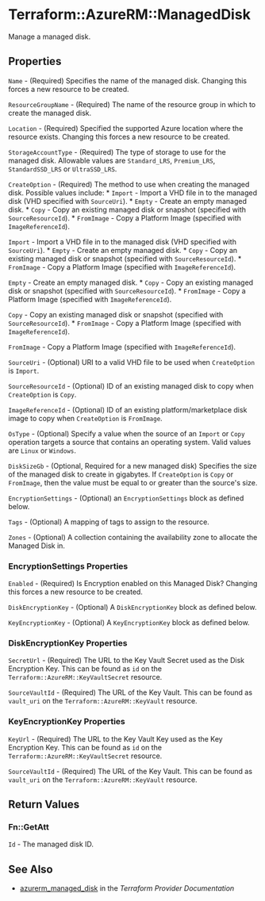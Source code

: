 # Terraform::AzureRM::ManagedDisk

Manage a managed disk.

## Properties

`Name` - (Required) Specifies the name of the managed disk. Changing this forces a new resource to be created.

`ResourceGroupName` - (Required) The name of the resource group in which to create the managed disk.

`Location` - (Required) Specified the supported Azure location where the resource exists. Changing this forces a new resource to be created.

`StorageAccountType` - (Required) The type of storage to use for the managed disk. Allowable values are `Standard_LRS`, `Premium_LRS`, `StandardSSD_LRS` or `UltraSSD_LRS`.

`CreateOption` - (Required) The method to use when creating the managed disk. Possible values include: * `Import` - Import a VHD file in to the managed disk (VHD specified with `SourceUri`). * `Empty` - Create an empty managed disk. * `Copy` - Copy an existing managed disk or snapshot (specified with `SourceResourceId`). * `FromImage` - Copy a Platform Image (specified with `ImageReferenceId`).

`Import` - Import a VHD file in to the managed disk (VHD specified with `SourceUri`). * `Empty` - Create an empty managed disk. * `Copy` - Copy an existing managed disk or snapshot (specified with `SourceResourceId`). * `FromImage` - Copy a Platform Image (specified with `ImageReferenceId`).

`Empty` - Create an empty managed disk. * `Copy` - Copy an existing managed disk or snapshot (specified with `SourceResourceId`). * `FromImage` - Copy a Platform Image (specified with `ImageReferenceId`).

`Copy` - Copy an existing managed disk or snapshot (specified with `SourceResourceId`). * `FromImage` - Copy a Platform Image (specified with `ImageReferenceId`).

`FromImage` - Copy a Platform Image (specified with `ImageReferenceId`).

`SourceUri` - (Optional) URI to a valid VHD file to be used when `CreateOption` is `Import`.

`SourceResourceId` - (Optional) ID of an existing managed disk to copy when `CreateOption` is `Copy`.

`ImageReferenceId` - (Optional) ID of an existing platform/marketplace disk image to copy when `CreateOption` is `FromImage`.

`OsType` - (Optional) Specify a value when the source of an `Import` or `Copy` operation targets a source that contains an operating system. Valid values are `Linux` or `Windows`.

`DiskSizeGb` - (Optional, Required for a new managed disk) Specifies the size of the managed disk to create in gigabytes. If `CreateOption` is `Copy` or `FromImage`, then the value must be equal to or greater than the source's size.

`EncryptionSettings` - (Optional) an `EncryptionSettings` block as defined below.

`Tags` - (Optional) A mapping of tags to assign to the resource.

`Zones` - (Optional) A collection containing the availability zone to allocate the Managed Disk in.

### EncryptionSettings Properties

`Enabled` - (Required) Is Encryption enabled on this Managed Disk? Changing this forces a new resource to be created.

`DiskEncryptionKey` - (Optional) A `DiskEncryptionKey` block as defined below.

`KeyEncryptionKey` - (Optional) A `KeyEncryptionKey` block as defined below.

### DiskEncryptionKey Properties

`SecretUrl` - (Required) The URL to the Key Vault Secret used as the Disk Encryption Key. This can be found as `id` on the `Terraform::AzureRM::KeyVaultSecret` resource.

`SourceVaultId` - (Required) The URL of the Key Vault. This can be found as `vault_uri` on the `Terraform::AzureRM::KeyVault` resource.

### KeyEncryptionKey Properties

`KeyUrl` - (Required) The URL to the Key Vault Key used as the Key Encryption Key. This can be found as `id` on the `Terraform::AzureRM::KeyVaultSecret` resource.

`SourceVaultId` - (Required) The URL of the Key Vault. This can be found as `vault_uri` on the `Terraform::AzureRM::KeyVault` resource.


## Return Values

### Fn::GetAtt

`Id` - The managed disk ID.

## See Also

* [azurerm_managed_disk](https://www.terraform.io/docs/providers/azurerm/r/managed_disk.html) in the _Terraform Provider Documentation_
